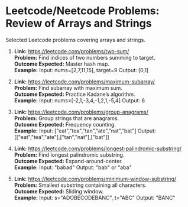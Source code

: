# Leetcode/Neetcode Problems: Review of Arrays and Strings

Selected Leetcode problems covering arrays and strings.

1. **Link:** https://leetcode.com/problems/two-sum/  
   **Problem:** Find indices of two numbers summing to target.  
   **Outcome Expected:** Master hash map.  
   **Example:** Input: nums=[2,7,11,15], target=9 Output: [0,1]

2. **Link:** https://leetcode.com/problems/maximum-subarray/  
   **Problem:** Find subarray with maximum sum.  
   **Outcome Expected:** Practice Kadane’s algorithm.  
   **Example:** Input: nums=[-2,1,-3,4,-1,2,1,-5,4] Output: 6

3. **Link:** https://leetcode.com/problems/group-anagrams/  
   **Problem:** Group strings that are anagrams.  
   **Outcome Expected:** Frequency counting.  
   **Example:** Input: ["eat","tea","tan","ate","nat","bat"] Output: [["eat","tea","ate"],["tan","nat"],["bat"]]

4. **Link:** https://leetcode.com/problems/longest-palindromic-substring/  
   **Problem:** Find longest palindromic substring.  
   **Outcome Expected:** Expand-around-center.  
   **Example:** Input: "babad" Output: "bab" or "aba"

5. **Link:** https://leetcode.com/problems/minimum-window-substring/  
   **Problem:** Smallest substring containing all characters.  
   **Outcome Expected:** Sliding window.  
   **Example:** Input: s="ADOBECODEBANC", t="ABC" Output: "BANC"